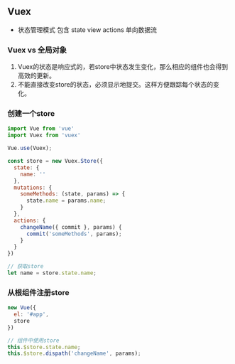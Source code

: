 ## Vuex
* 状态管理模式 包含 state view actions 单向数据流

### Vuex vs 全局对象 
1. Vuex的状态是响应式的，若store中状态发生变化，那么相应的组件也会得到高效的更新。
2. 不能直接改变store的状态，必须显示地提交。这样方便跟踪每个状态的变化。

### 创建一个store
```js
import Vue from 'vue'
import Vuex from 'vuex'

Vue.use(Vuex);

const store = new Vuex.Store({
  state: {
    name: ''
  },
  mutations: {
    someMethods: (state, params) => {
      state.name = params.name;
    }
  },
  actions: {
    changeName({ commit }, params) {
      commit('someMethods', params);
    }
  }
})

// 获取store
let name = store.state.name;
```
### 从根组件注册store
```js
new Vue({
  el: '#app',
  store
})

// 组件中使用store
this.$store.state.name;
this.$store.dispath('changeName', params);
```
